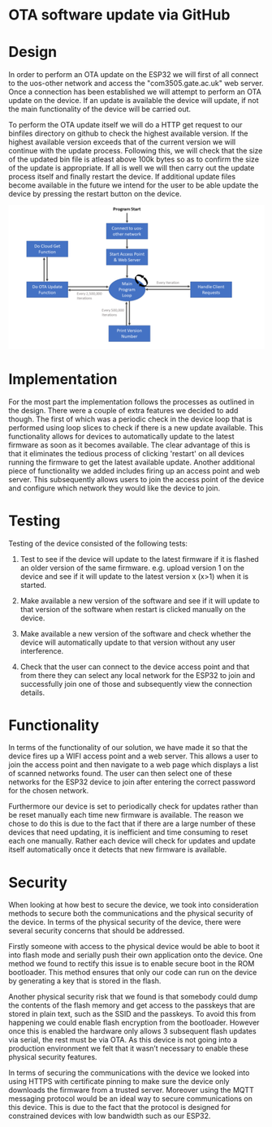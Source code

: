 
OTA software update via GitHub
===

# Design

In order to perform an OTA update on the ESP32 we will first of all connect
to the uos-other network and access the "com3505.gate.ac.uk" web server. Once
a connection has been established we will attempt to perform an OTA update on the 
device. If an update is available the device will update, if not the main functionality 
of the device will be carried out.

To perform the OTA update itself we will do a HTTP get request to our binfiles directory 
on github to check the highest available version. If the highest available version exceeds
that of the current version we will continue with the update process. Following this, we will
check that the size of the updated bin file is atleast above 100k bytes so as to confirm the size
of the update is appropriate. If all is well we will then carry out the update process itself
and finally restart the device. If additional update files become available in the future we 
intend for the user to be able update the device by pressing the restart button on the device.

![Flowchart](IOT-Flowchart.png)

# Implementation

For the most part the implementation follows the processes as outlined in the design. There were
a couple of extra features we decided to add though. The first of which was a periodic check in the 
device loop that is performed using loop slices to check if there is a new update available. This 
functionality allows for devices to automatically update to the latest firmware as soon as it becomes
available. The clear advantage of this is that it eliminates the tedious process of clicking 'restart'
on all devices running the firmware to get the latest available update. Another additional piece of 
functionality we added includes firing up an access point and web server. This subsequently allows users
to join the access point of the device and configure which network they would like the device to join.

# Testing

Testing of the device consisted of the following tests:

1. Test to see if the device will update to the latest firmware if it is flashed an older version of the same
firmware. e.g. upload version 1 on the device and see if it will update to the latest version x (x>1) when it is started.

2. Make available a new version of the software and see if it will update to that version of the software when restart
is clicked manually on the device.

3. Make available a new version of the software and check whether the device will automatically update to that version
without any user interference.

4. Check that the user can connect to the device access point and that from there they can select any local network for the ESP32
to join and successfully join one of those and subsequently view the connection details.

# Functionality

In terms of the functionality of our solution, we have made it so that the device fires up a WIFI access point
and a web server. This allows a user to join the access point and then navigate to a web page which displays a list 
of scanned networks found. The user can then select one of these networks for the ESP32 device to join after entering 
the correct password for the chosen network.

Furthermore our device is set to periodically check for updates rather than be reset manually each time new firmware is 
available. The reason we chose to do this is due to the fact that if there are a large number of these devices that need updating, 
it is inefficient and time consuming to reset each one manually. Rather each device will check for updates and update itself 
automatically once it detects that new firmware is available.

# Security

When looking at how best to secure the device, we took into consideration methods to secure both the communications and the physical 
security of the device. In terms of the physical security of the device, there were several security concerns that should be addressed. 

Firstly someone with access to the physical device would be able to boot it into flash mode and serially push their own application onto the device. 
One method we found to rectify this issue is to enable secure boot in the ROM bootloader. This method ensures that only our code can run on the device 
by generating a key that is stored in the flash.

Another physical security risk that we found is that somebody could dump the contents of the flash memory and get access to the passkeys 
that are stored in plain text, such as the SSID and the passkeys. To avoid this from happening we could enable flash encryption 
from the bootloader. However once this is enabled the hardware only allows 3 subsequent flash updates via serial, the rest must be via 
OTA. As this device is not going into a production environment we felt that it wasn’t necessary to enable these physical security features.

In terms of securing the communications with the device we looked into using HTTPS with certificate pinning to make sure the device only downloads 
the firmware from a trusted server. Moreover using the MQTT messaging protocol would be an ideal way to secure communications on this device. 
This is due to the fact that the protocol is designed for constrained devices with low bandwidth such as our ESP32. 


